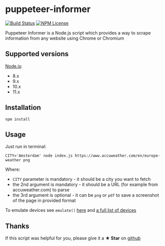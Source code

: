 # puppeteer-informer

[![Build Status](https://travis-ci.org/Marketionist/puppeteer-informer.svg?branch=master)](https://travis-ci.org/Marketionist/puppeteer-informer)
[![NPM License](https://img.shields.io/github/license/Marketionist/puppeteer-informer.svg)](https://github.com/Marketionist/puppeteer-informer/blob/master/LICENSE)

Puppeteer Informer is a Node.js script which provides a way to scrape information from any website using Chrome or Chromium

## Supported versions
[Node.js](http://nodejs.org/):
- 8.x
- 9.x
- 10.x
- 11.x

## Installation
`npm install`

## Usage
Just run in terminal:

```
CITY='Amsterdam' node index.js https://www.accuweather.com/en/europe-weather png
```

Where:
- `CITY` parameter is mandatory - it should be a city you want to fetch
- the 2nd argument is mandatory - it should be a URL (for example from accuweather.com) to parse
- the 3rd argument is optional - it can be `png` or `pdf` to save a screenshot of the page in provided format

To emulate devices see `emulate()` [here](https://flaviocopes.com/puppeteer/) and
    [a full list of devices](https://github.com/GoogleChrome/puppeteer/blob/master/lib/DeviceDescriptors.js)

## Thanks
If this script was helpful for you, please give it a **★ Star**
on [github](https://github.com/Marketionist/puppeteer-informer)
